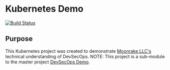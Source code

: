 # Kubernetes Demo
[![Build Status](https://travis-ci.org/kaiprt/k8s-demo.svg?branch=master)](https://travis-ci.org/kaiprt/k8s-demo)
## Purpose

This Kubernetes project was created to demonstrate [Moonrake LLC's](https://moonrake.it) technical understanding of DevSecOps.
NOTE: This project is a sub-module to the master project [DevSecOps Demo](https://github.com/MoonrakeOpen/DevSecOps-Demo).
